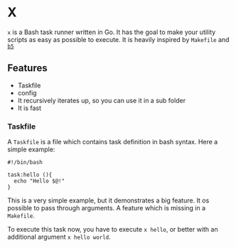 # X
`x` is a Bash task runner written in Go. It has the goal to make your
utility scripts as easy as possible to execute. It is heavily inspired by
`Makefile` and [`b5`](https://github.com/team23/b5)

## Features
* Taskfile
* config
* It recursively iterates up, so you can use it in a sub folder
* It is fast

### Taskfile
A `Taskfile` is a file which contains task definition in bash syntax. 
Here a simple example:

```shell
#!/bin/bash

task:hello (){
  echo "Hello $@!"
}
```
This is a very simple example, but it demonstrates a big feature. 
It os possible to pass through arguments. A feature which is 
missing in a `Makefile`.

To execute this task now, you have to execute `x hello`, or better with an
additional argument `x hello world`.
